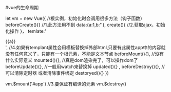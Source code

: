 




#vue的生命周期

let vm = new Vue({ //根实例，初始化时会调用很多方法（钩子函数）
 beforeCreate(){}  //1.此方法用不到
   data:{a:1,b:''},
   create(){  //2.获取ajax，初始化操作
   }，
    temlate:'<div>{{a}}</div>', //4.如果有templant属性会用模板替换掉外部html,只要有此属性app中的内容就没有任何意义了，只能有一个根元素，不能是文本节点
   beforeMount(){},  //没有什么实际意义
   mounted(){},      //真是dom渲染完了，可以操作dom了
   beforeUpdate(){},  //一般用watch来替换掉
   updated(){} ,
   beforeDestroy(){},  //可以清除定时器  或者清除事件绑定
   destoryed(){}
})

vm.$mount('#app')  //3.要保证有编译的元素
vm.$destroy()
